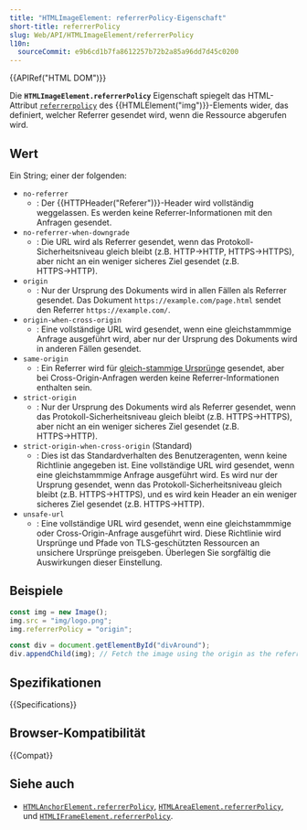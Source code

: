 ```yaml
---
title: "HTMLImageElement: referrerPolicy-Eigenschaft"
short-title: referrerPolicy
slug: Web/API/HTMLImageElement/referrerPolicy
l10n:
  sourceCommit: e9b6cd1b7fa8612257b72b2a85a96dd7d45c0200
---
```


{{APIRef("HTML DOM")}}

Die
**`HTMLImageElement.referrerPolicy`**
Eigenschaft spiegelt das HTML-Attribut [`referrerpolicy`](/de/docs/Web/HTML/Reference/Elements/img#referrerpolicy) des
{{HTMLElement("img")}}-Elements wider, das definiert, welcher Referrer gesendet wird, wenn die Ressource abgerufen wird.

## Wert

Ein String; einer der folgenden:

- `no-referrer`
  - : Der {{HTTPHeader("Referer")}}-Header wird vollständig weggelassen. Es werden keine Referrer-Informationen mit den Anfragen gesendet.
- `no-referrer-when-downgrade`
  - : Die URL wird als Referrer gesendet, wenn das Protokoll-Sicherheitsniveau gleich bleibt (z.B. HTTP→HTTP, HTTPS→HTTPS), aber nicht an ein weniger sicheres Ziel gesendet (z.B. HTTPS→HTTP).
- `origin`
  - : Nur der Ursprung des Dokuments wird in allen Fällen als Referrer gesendet. Das Dokument `https://example.com/page.html` sendet den Referrer `https://example.com/`.
- `origin-when-cross-origin`
  - : Eine vollständige URL wird gesendet, wenn eine gleichstammmige Anfrage ausgeführt wird, aber nur der Ursprung des Dokuments wird in anderen Fällen gesendet.
- `same-origin`
  - : Ein Referrer wird für [gleich-stammige Ursprünge](/de/docs/Web/Security/Same-origin_policy) gesendet, aber bei Cross-Origin-Anfragen werden keine Referrer-Informationen enthalten sein.
- `strict-origin`
  - : Nur der Ursprung des Dokuments wird als Referrer gesendet, wenn das Protokoll-Sicherheitsniveau gleich bleibt (z.B. HTTPS→HTTPS), aber nicht an ein weniger sicheres Ziel gesendet (z.B. HTTPS→HTTP).
- `strict-origin-when-cross-origin` (Standard)
  - : Dies ist das Standardverhalten des Benutzeragenten, wenn keine Richtlinie angegeben ist. Eine vollständige URL wird gesendet, wenn eine gleichstammmige Anfrage ausgeführt wird. Es wird nur der Ursprung gesendet, wenn das Protokoll-Sicherheitsniveau gleich bleibt (z.B. HTTPS→HTTPS), und es wird kein Header an ein weniger sicheres Ziel gesendet (z.B. HTTPS→HTTP).
- `unsafe-url`
  - : Eine vollständige URL wird gesendet, wenn eine gleichstammmige oder Cross-Origin-Anfrage ausgeführt wird. Diese Richtlinie wird Ursprünge und Pfade von TLS-geschützten Ressourcen an unsichere Ursprünge preisgeben. Überlegen Sie sorgfältig die Auswirkungen dieser Einstellung.

## Beispiele

```js
const img = new Image();
img.src = "img/logo.png";
img.referrerPolicy = "origin";

const div = document.getElementById("divAround");
div.appendChild(img); // Fetch the image using the origin as the referrer
```

## Spezifikationen

{{Specifications}}

## Browser-Kompatibilität

{{Compat}}

## Siehe auch

- [`HTMLAnchorElement.referrerPolicy`](/de/docs/Web/API/HTMLAnchorElement/referrerPolicy),
  [`HTMLAreaElement.referrerPolicy`](/de/docs/Web/API/HTMLAreaElement/referrerPolicy), und
  [`HTMLIFrameElement.referrerPolicy`](/de/docs/Web/API/HTMLIFrameElement/referrerPolicy).
